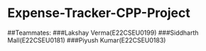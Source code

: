 # Expense-Tracker-CPP-Project

##Teammates:
###Lakshay Verma(E22CSEU0199)
###Siddharth Mall(E22CSEU0181)
###Piyush Kumar(E22CSEU0183)
